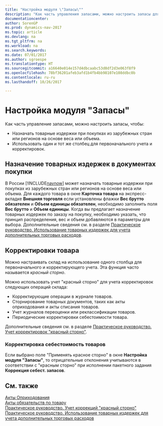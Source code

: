 ```yaml
---
title: "Настройка модуля \"Запасы\""
description: "Как часть управления запасами, можно настроить запасы для назначения товарных издержек по покупкам из зарубежных стран и регионов в соответствии с весом или объемом, и использовать один столбец для первоначального учета и корректировок."
documentationcenter: 
author: SorenGP
ms.prod: dynamics-nav-2017
ms.topic: article
ms.devlang: na
ms.tgt_pltfrm: na
ms.workload: na
ms.search.keywords: 
ms.date: 07/01/2017
ms.author: sgroespe
ms.translationtype: HT
ms.sourcegitcommit: a16640e014e157d4dbcaabc53d0df2d3e063f8f9
ms.openlocfilehash: 78bf36201afeb3afd1b4fb4bb98107e108ddbc0b
ms.contentlocale: ru-ru
ms.lasthandoff: 10/26/2017

---
```

# <a name="inventory-setup"></a>Настройка модуля "Запасы"
Как часть управление запасами, можно настроить запасы, чтобы:  

- Назначать товарные издержки при покупках из зарубежных стран или регионов на основе веса или объема.  
- Использовать один и тот же столбец для первоначального учета и корректировок.  

## <a name="item-charge-assignment-in-purchase-documents"></a>Назначение товарных издержек в документах покупки  
В России [!INCLUDE[navnow](../../includes/navnow_md.md)] может назначать товарные издержки при покупках из зарубежных стран или регионов на основе веса или объема. Для каждого товара в окне **Карточка товара** на экспресс-вкладке **Внешняя торговля** если установлены флажки **Вес брутто обязателен** и **Объем единицы обязателен**, необходимо заполнить поля **Вес брутто** и **Объем единицы**. Когда вы предлагает назначение товарных издержек по заказу на покупку, необходимо указать, что принцип распределения, вес и объем добавляются в параметры для выбора. Дополнительные сведения см. в разделе [Практическое руководство. Использование товарных издержек для учета дополнительных торговых расходов](../../payables-how-assign-item-charges.md).

## <a name="item-corrections"></a>Корректировки товара  
Можно настраивать склад на использование одного столбца для первоначального и корректирующего учета. Эта функция часто называется *красный сторно*.  

Можно использовать учет "красный сторно" для учета корректировок следующих операций склада:  

- Корректирующие операции в журнале товаров.  
- Сторнирование товарных документов, таких как акты оприходования и акты списания товаров.  
- Учет журналов переоценки или реклассификации товаров.  
- Периодические корректировки себестоимости товара.  

Дополнительные сведения см. в разделе [Практическое руководство. Учет корректировок "красный сторно"](how-to-post-red-storno-corrections.md).  

### <a name="adjusting-item-cost"></a>Корректировка себестоимость товаров  
Если выбрано поле "Применять красное сторно" в окне **Настройка модуля "Запасы"**, то отрицательные отклонения учитываются в соответствии с "красным сторно" при исполнении пакетного задания **Коррекция себест. запасов**.  

## <a name="see-also"></a>См. также  
 [Акты Оприходования](item-documents.md)   
 [Акты обязательств по товару](item-obligatory-acts.md)   
 [Практическое руководство. Учет коррекций "красный сторно"](how-to-post-red-storno-corrections.md)   
 [Практическое руководство. Использование товарных издержек для учета дополнительных торговых расходов](../../payables-how-assign-item-charges.md)

